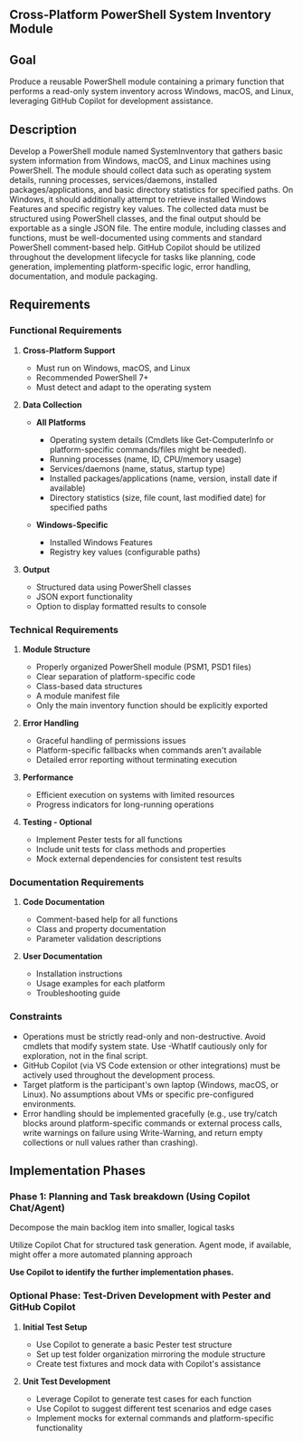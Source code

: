 ## Cross-Platform PowerShell System Inventory Module

## Goal
 Produce a reusable PowerShell module containing a primary function that performs a read-only system inventory across Windows, macOS, and Linux, leveraging GitHub Copilot for development assistance.


## Description
Develop a PowerShell module named SystemInventory that gathers basic system information from Windows, macOS, and Linux machines using PowerShell. The module should collect data such as operating system details, running processes, services/daemons, installed packages/applications, and basic directory statistics for specified paths. On Windows, it should additionally attempt to retrieve installed Windows Features and specific registry key values. The collected data must be structured using PowerShell classes, and the final output should be exportable as a single JSON file. The entire module, including classes and functions, must be well-documented using comments and standard PowerShell comment-based help. GitHub Copilot should be utilized throughout the development lifecycle for tasks like planning, code generation, implementing platform-specific logic, error handling, documentation, and module packaging.

## Requirements

### Functional Requirements
1. **Cross-Platform Support**
   - Must run on Windows, macOS, and Linux
   - Recommended PowerShell 7+
   - Must detect and adapt to the operating system

2. **Data Collection**
   - **All Platforms**
     - Operating system details (Cmdlets like Get-ComputerInfo or platform-specific commands/files might be needed).
     - Running processes (name, ID, CPU/memory usage)
     - Services/daemons (name, status, startup type)
     - Installed packages/applications (name, version, install date if available)
     - Directory statistics (size, file count, last modified date) for specified paths
   
   - **Windows-Specific**
     - Installed Windows Features
     - Registry key values (configurable paths)

3. **Output**
   - Structured data using PowerShell classes
   - JSON export functionality
   - Option to display formatted results to console

### Technical Requirements
1. **Module Structure**
   - Properly organized PowerShell module (PSM1, PSD1 files)
   - Clear separation of platform-specific code
   - Class-based data structures
   - A module manifest file
   - Only the main inventory function should be explicitly exported

2. **Error Handling**
   - Graceful handling of permissions issues
   - Platform-specific fallbacks when commands aren't available
   - Detailed error reporting without terminating execution

3. **Performance**
   - Efficient execution on systems with limited resources
   - Progress indicators for long-running operations

4. **Testing - Optional**
   - Implement Pester tests for all functions
   - Include unit tests for class methods and properties
   - Mock external dependencies for consistent test results

### Documentation Requirements
1. **Code Documentation**
   - Comment-based help for all functions
   - Class and property documentation
   - Parameter validation descriptions

2. **User Documentation**
   - Installation instructions
   - Usage examples for each platform
   - Troubleshooting guide

### Constraints

- Operations must be strictly read-only and non-destructive. Avoid cmdlets that modify system state. Use -WhatIf cautiously only for exploration, not in the final script.
- GitHub Copilot (via VS Code extension or other integrations) must be actively used throughout the development process.
- Target platform is the participant's own laptop (Windows, macOS, or Linux). No assumptions about VMs or specific pre-configured environments.
- Error handling should be implemented gracefully (e.g., use try/catch blocks around platform-specific commands or external process calls, write warnings on failure using Write-Warning, and return empty collections or null values rather than crashing).

## Implementation Phases

### Phase 1: Planning and Task breakdown (Using Copilot Chat/Agent)

Decompose the main backlog item into smaller, logical tasks

Utilize Copilot Chat for structured task generation. Agent mode, if available, might offer a more automated planning approach

**Use Copilot to identify the further implementation phases.**

### Optional Phase: Test-Driven Development with Pester and GitHub Copilot

1. **Initial Test Setup**
   - Use Copilot to generate a basic Pester test structure
   - Set up test folder organization mirroring the module structure
   - Create test fixtures and mock data with Copilot's assistance

2. **Unit Test Development**
   - Leverage Copilot to generate test cases for each function
   - Use Copilot to suggest different test scenarios and edge cases
   - Implement mocks for external commands and platform-specific functionality
